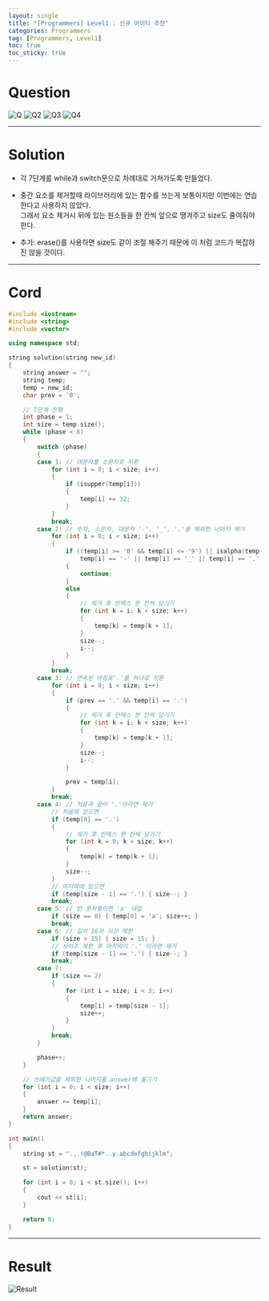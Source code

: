 ```yaml
---
layout: single
title: "[Programmers] Level1 : 신규 아이디 추천"
categories: Programmers
tag: [Programmers, Level1]
toc: true
toc_sticky: true
---
```


# Question
![Q](https://user-images.githubusercontent.com/97664446/195154667-7017c57a-6c57-40ff-9368-ac01ec74d5c6.PNG)
![Q2](https://user-images.githubusercontent.com/97664446/195154673-8727d5b3-352d-4760-b4df-f4301b6c53a5.PNG)
![Q3](https://user-images.githubusercontent.com/97664446/195154677-b5255f8e-36a9-4ccc-aa3e-540e73cf70d6.PNG)
![Q4](https://user-images.githubusercontent.com/97664446/195154679-87db4ff2-260f-4fa3-9bb6-1e766456e292.PNG)

***

# Solution
- 각 7단계를 while과 switch문으로 차례대로 거쳐가도록 만들었다.
- 중간 요소를 제거할때 라이브러리에 있는 함수를 쓰는게 보통이지만 이번에는 연습한다고 사용하지 않았다.  
그래서 요소 제거시 뒤에 있는 원소들을 한 칸씩 앞으로 땡겨주고 size도 줄여줘야 한다.

- 추가: erase()를 사용하면 size도 같이 조절 해주기 때문에 이 처럼 코드가 복잡하진 않을 것이다.

***

# Cord
```c++
#include <iostream>
#include <string>
#include <vector>

using namespace std;

string solution(string new_id) 
{
    string answer = "";
    string temp;
    temp = new_id;
    char prev = '0';

    // 7단계 진행
    int phase = 1;
    int size = temp.size();
    while (phase < 8)
    {
        switch (phase)
        {
        case 1: // 대문자를 소문자로 치환
            for (int i = 0; i < size; i++)
            {
                if (isupper(temp[i]))
                {
                    temp[i] += 32;
                }
            }
            break;
        case 2: // 숫자, 소문자, 대문자 '-', '_', '.'를 제외한 나머지 제거
            for (int i = 0; i < size; i++)
            {
                if ((temp[i] >= '0' && temp[i] <= '9') || isalpha(temp[i]) ||
                    temp[i] == '-' || temp[i] == '_' || temp[i] == '.')
                {
                    continue;
                }
                else
                {
                    // 제거 후 인덱스 한 칸씩 당기기
                    for (int k = i; k < size; k++)
                    {
                        temp[k] = temp[k + 1];
                    }
                    size--;
                    i--;
                }
            }
            break;
        case 3: // 연속된 마침표'.'를 하나로 치환
            for (int i = 0; i < size; i++)
            {
                if (prev == '.' && temp[i] == '.')
                {
                    // 제거 후 인덱스 한 칸씩 당기기
                    for (int k = i; k < size; k++)
                    {
                        temp[k] = temp[k + 1];
                    }
                    size--;
                    i--;
                }

                prev = temp[i];
            }
            break;
        case 4: // 처음과 끝이 '.'이라면 제거
            // 처음에 있으면
            if (temp[0] == '.')
            {
                // 제거 후 인덱스 한 칸씩 당기기
                for (int k = 0; k < size; k++)
                {
                    temp[k] = temp[k + 1];
                }
                size--;
            }
            // 마지막에 있으면
            if (temp[size - 1] == '.') { size--; }
            break;
        case 5: // 빈 문자열이면 'a' 대입
            if (size == 0) { temp[0] = 'a'; size++; }
            break;
        case 6: // 길이 16자 이상 제한
            if (size > 15) { size = 15; }
            // 사이즈 제한 후 마지막이 '.' 이라면 제거
            if (temp[size - 1] == '.') { size--; }
            break;
        case 7:
            if (size <= 2)
            {
                for (int i = size; i < 3; i++)
                {
                    temp[i] = temp[size - 1];
                    size++;
                }
            }
            break;
        }

        phase++;
    }

    // 쓰레기값을 제외한 나머지를 answer에 옮기기
    for (int i = 0; i < size; i++)
    {
        answer += temp[i];
    }
    return answer;
}

int main()
{
    string st = "...!@BaT#*..y.abcdefghijklm";

    st = solution(st);

    for (int i = 0; i < st.size(); i++)
    {
        cout << st[i];
    }

    return 0;
}
```

***

# Result
![Result](https://user-images.githubusercontent.com/97664446/195154683-6962b512-98a1-4d71-9c09-a4715db2bfeb.PNG)

